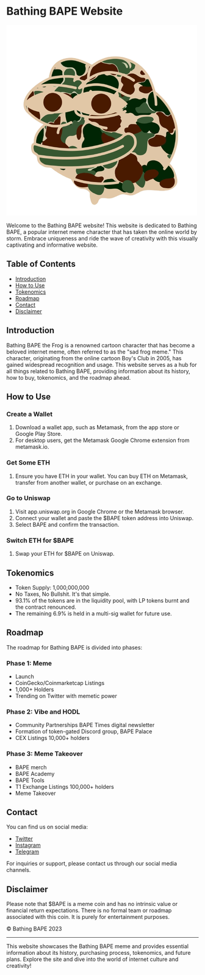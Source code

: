 # Bathing BAPE Website

![Bathing BAPE Logo](Images/logo.png)

Welcome to the Bathing BAPE website! This website is dedicated to Bathing BAPE, a popular internet meme character that has taken the online world by storm. Embrace uniqueness and ride the wave of creativity with this visually captivating and informative website.

## Table of Contents

- [Introduction](#introduction)
- [How to Use](#how-to-use)
- [Tokenomics](#tokenomics)
- [Roadmap](#roadmap)
- [Contact](#contact)
- [Disclaimer](#disclaimer)

## Introduction

Bathing BAPE the Frog is a renowned cartoon character that has become a beloved internet meme, often referred to as the "sad frog meme." This character, originating from the online cartoon Boy's Club in 2005, has gained widespread recognition and usage. This website serves as a hub for all things related to Bathing BAPE, providing information about its history, how to buy, tokenomics, and the roadmap ahead.

## How to Use

### Create a Wallet

1. Download a wallet app, such as Metamask, from the app store or Google Play Store.
2. For desktop users, get the Metamask Google Chrome extension from metamask.io.

### Get Some ETH

1. Ensure you have ETH in your wallet. You can buy ETH on Metamask, transfer from another wallet, or purchase on an exchange.

### Go to Uniswap

1. Visit app.uniswap.org in Google Chrome or the Metamask browser.
2. Connect your wallet and paste the $BAPE token address into Uniswap.
3. Select BAPE and confirm the transaction.

### Switch ETH for $BAPE

1. Swap your ETH for $BAPE on Uniswap.

## Tokenomics

- Token Supply: 1,000,000,000
- No Taxes, No Bullshit. It's that simple.
- 93.1% of the tokens are in the liquidity pool, with LP tokens burnt and the contract renounced.
- The remaining 6.9% is held in a multi-sig wallet for future use.

## Roadmap

The roadmap for Bathing BAPE is divided into phases:

### Phase 1: Meme

- Launch
- CoinGecko/Coinmarketcap Listings
- 1,000+ Holders
- Trending on Twitter with memetic power

### Phase 2: Vibe and HODL

- Community Partnerships BAPE Times digital newsletter
- Formation of token-gated Discord group, BAPE Palace
- CEX Listings 10,000+ holders

### Phase 3: Meme Takeover

- BAPE merch
- BAPE Academy
- BAPE Tools
- T1 Exchange Listings 100,000+ holders
- Meme Takeover

## Contact

You can find us on social media:

- [Twitter](#)
- [Instagram](#)
- [Telegram](#)

For inquiries or support, please contact us through our social media channels.

## Disclaimer

Please note that $BAPE is a meme coin and has no intrinsic value or financial return expectations. There is no formal team or roadmap associated with this coin. It is purely for entertainment purposes.

&copy; Bathing BAPE 2023

---

This website showcases the Bathing BAPE meme and provides essential information about its history, purchasing process, tokenomics, and future plans. Explore the site and dive into the world of internet culture and creativity!
